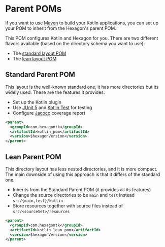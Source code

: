 
# Parent POMs
If you want to use [Maven] to build your Kotlin applications, you can set up your POM to inherit
from the Hexagon's parent POM.

This POM configures Kotlin and Hexagon for you. There are two different flavors available (based
on the directory schema you want to use):

* The [standard layout POM]
* The [lean layout POM]

## Standard Parent POM
This layout is the well-known standard one, it has more directories but its widely used. These are
the features it provides:

* Set up the Kotlin plugin
* Use [JUnit 5] and [Kotlin Test] for testing
* Configure [Jacoco] coverage report

```xml
<parent>
  <groupId>com.hexagontk</groupId>
  <artifactId>kotlin_pom</artifactId>
  <version>$hexagonVersion</version>
</parent>
```

## Lean Parent POM
This directory layout has less nested directories, and it is more compact. The main downside of
using this approach is that it differs of the standard one.

* Inherits from the Standard Parent POM (it provides all its features)
* Change the source directories to be `main` and `test` instead `src/{main,test}/kotlin`
* Store resources together with source files instead of `src/<sourceSet>/resources`

```xml
<parent>
  <groupId>com.hexagontk</groupId>
  <artifactId>kotlin_lean_pom</artifactId>
  <version>$hexagonVersion</version>
</parent>
```

[Maven]: https://maven.apache.org

[standard layout POM]: https://search.maven.org/search?q=a:kotlin_pom
[lean layout POM]: https://search.maven.org/search?q=a:kotlin_lean_pom

[JUnit 5]: https://junit.org/junit5
[Kotlin Test]: https://kotlinlang.org/api/latest/kotlin.test/
[MockK]: https://mockk.io
[Jacoco]: https://www.eclemma.org/jacoco

